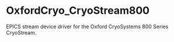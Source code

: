 # OxfordCryo_CryoStream800

EPICS stream device driver for the Oxford CryoSystems 800 Series CryoStream.
